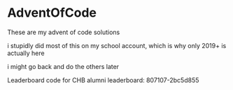 # AdventOfCode
These are my advent of code solutions

i stupidly did most of this on my school account, which is why only 2019+ is actually here

i might go back and do the others later

Leaderboard code for CHB alumni leaderboard: 807107-2bc5d855
